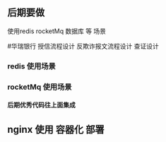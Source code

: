 ## 后期要做

使用redis  rocketMq  数据库 等 场景 

#华瑞银行   授信流程设计     反欺诈报文流程设计      查证设计  

### redis 使用场景

###   rocketMq  使用场景

####  后期优秀代码往上面集成

## nginx  使用  容器化 部署



